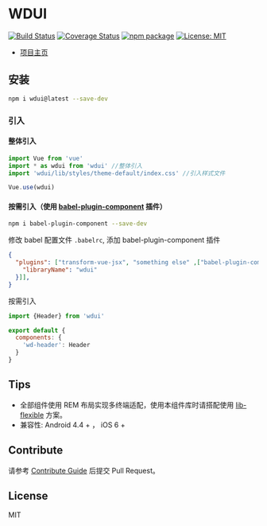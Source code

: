 # WDUI

[![Build Status](https://travis-ci.org/wdfe/wdui.svg?branch=dev)](https://travis-ci.org/wdfe/wdui)
[![Coverage Status](https://coveralls.io/repos/github/wdfe/wdui/badge.svg)](https://coveralls.io/github/wdfe/wdui)
[![npm package](https://img.shields.io/npm/v/wdui.svg)](https://www.npmjs.org/package/wdui)
[![License: MIT](https://img.shields.io/badge/License-MIT-green.svg)](https://opensource.org/licenses/MIT)

- [项目主页](https://wdfe.github.io/wdui/#/)

## 安装

```bash
npm i wdui@latest --save-dev
```

### 引入

#### 整体引入

```javascript
import Vue from 'vue'
import * as wdui from 'wdui' //整体引入
import 'wdui/lib/styles/theme-default/index.css' //引入样式文件

Vue.use(wdui)
```

#### 按需引入（使用 [babel-plugin-component](https://www.npmjs.com/package/babel-plugin-component) 插件）

```bash
npm i babel-plugin-component --save-dev
```
修改 babel 配置文件 `.babelrc`, 添加 babel-plugin-component 插件
```json
{
  "plugins": ["transform-vue-jsx", "something else" ,["babel-plugin-component", {
    "libraryName": "wdui"
  }]],
}
```
按需引入
```javascript
import {Header} from 'wdui'

export default {
  components: {
    'wd-header': Header
  }
}
```

## Tips

 - 全部组件使用 REM 布局实现多终端适配，使用本组件库时请搭配使用 [lib-flexible](https://github.com/amfe/lib-flexible) 方案。
 - 兼容性: Android 4.4 + ， iOS 6 +

## Contribute

请参考 [Contribute Guide](https://github.com/wdfe/wdui/blob/dev/CONTRIBUTING.md) 后提交 Pull Request。

## License

MIT
